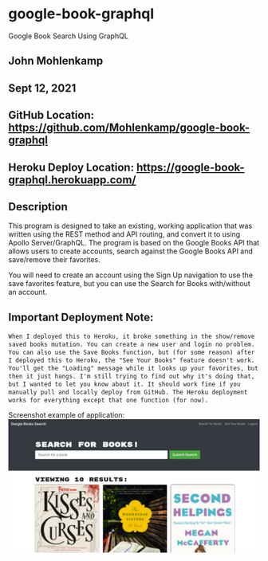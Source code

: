 # google-book-graphql

Google Book Search Using GraphQL

## John Mohlenkamp
## Sept 12, 2021


## GitHub Location: https://github.com/Mohlenkamp/google-book-graphql

## Heroku Deploy Location: https://google-book-graphql.herokuapp.com/

## Description 
This program is designed to take an existing, working application that was written using the REST method and API routing, and convert it to using Apollo Server/GraphQL. The program is based on the Google Books API that allows users to create accounts, search against the Google Books API and save/remove their favorites.

You will need to create an account using the Sign Up navigation to use the save favorites feature, but you can use the Search for Books with/without an account.

## Important Deployment Note: 
    When I deployed this to Heroku, it broke something in the show/remove saved books mutation. You can create a new user and login no problem. You can also use the Save Books function, but (for some reason) after I deployed this to Heroku, the "See Your Books" feature doesn't work. You'll get the "Loading" message while it looks up your favorites, but then it just hangs. I'm still trying to find out why it's doing that, but I wanted to let you know about it. It should work fine if you manually pull and locally deploy from GitHub. The Heroku deployment works for everything except that one function (for now).

Screenshot example of application:
![Screenshot](Screenshot.jpg)
